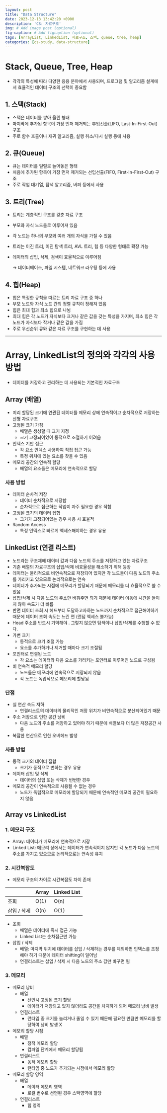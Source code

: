 ```yaml
---
layout: post
title: "Data Structure"
date: 2023-12-13 13:42:20 +0900
description: 'CS: 자료구조'
img: # Add image post (optional)
fig-caption: # Add figcaption (optional)
tags: [ArrayList, LinkedList, 자료구조, 스택, queue, tree, heap]
categories: [cs-study, data-structure]
---
```

# Stack, Queue, Tree, Heap

- 각각의 특성에 따라 다양한 응용 분야에서 사용되며, 프로그램 및 알고리즘 설계에서 효율적인 데이터 구조의 선택이 중요함

## 1. 스택(Stack)

- 스택은 데이터를 쌓아 올린 형태
- 마지막에 추가된 항목이 가장 먼저 제거되는 후입선출(LIFO, Last-In-First-Out) 구조
- 주로 함수 호출이나 재귀 알고리즘, 실행 취소/다시 실행 등에 사용

## 2. 큐(Queue)

- 큐는 데이터를 일렬로 늘어놓은 형태
- 처음에 추가된 항목이 가장 먼저 제거되는 선입선출(FIFO, First-In-First-Out) 구조
- 주로 작업 대기열, 탐색 알고리즘, 버퍼 등에서 사용

## 3. 트리(Tree)

- 트리는 계층적인 구조를 갖춘 자료 구조
- 부모와 자식 노드들로 이루어져 있음
- 각 노드는 하나의 부모와 여러 개의 자식을 가질 수 있음
- 트리는 이진 트리, 이진 탐색 트리, AVL 트리, 힙 등 다양한 형태로 확장 가능
- 데이터의 삽입, 삭제, 검색이 효율적으로 이루어짐

  → 데이터베이스, 파일 시스템, 네트워크 라우팅 등에 사용


## 4. 힙(Heap)

- 힙은 특정한 규칙을 따르는 트리 자료 구조 중 하나
- 부모 노드와 자식 노드 간의 정렬 규칙이 정해져 있음
- 힙은 최대 힙과 최소 힙으로 나뉨
- 최대 힙은 각 노드가 자식보다 크거나 같은 값을 갖는 특성을 가지며, 최소 힙은 각 노드가 자식보다 작거나 같은 값을 가짐
- 주로 우선순위 큐와 같은 자료 구조를 구현하는 데 사용

---

# Array, LinkedList의 정의와 각각의 사용 방법

- 데이터를 저장하고 관리하는 데 사용되는 기본적인 자료구조

## Array (배열)

- 미리 할당된 크기에 연관된 데이터를 메모리 상에 연속적이고 순차적으로 저장하는 선형 자료구조
- 고정된 크기 가짐
  - 배열은 생성할 때 크기 지정
  - 크기 고정되어있어 동적으로 조절하기 어려움
- 인덱스 기반 접근
  - 각 요소 인덱스 사용하여 직접 접근 가능
  - 특정 위치에 있는 요소를 찾을 수 있음
- 메모리 공간의 연속적 할당
  - 배열의 요소들은 메모리에 연속적으로 할당

### 사용 방법

- 데이터 순차적 저장
  - 데이터 순차적으로 저장함
  - 순차적으로 접근하는 작업이 자주 필요한 경우 적합
- 고정된 크기의 데이터 집합
  - 크기가 고정되어있는 경우 사용 시 효율적
- Random Access
  - 특정 인덱스로 빠르게 액세스해야하는 경우 유용

## LinkedList (연결 리스트)

- 노드라는 구조체에 데이터 값과 다음 노드의 주소를 저장하고 있는 자료구조
- 기존 배열의 자료구조의 삽입/삭제 비효율성을 해소하기 위해 등장
- 데이터는 물리적으로 비연속적으로 저장되어 있지만 각 노드들이 다음 노드의 주소를 가리키고 있으므로 논리적으로는 연속
- 데이터가 추가되는 시점에 메모리가 할당되기 때문에 메모리를 더 효율적으로 쓸 수 있음
- 삽입/삭제 시 다음 노드의 주소만 바꿔주면 되기 때문에 데이터 이동에 시간을 들이지 않아 속도가 더 빠름
- 반면 데이터 조회 시 헤드부터 도달하고자하는 노드까지 순차적으로 접근해야하기 때문에 데이터 조회 속도는 느린 편 (랜덤 엑세스 불가능)
- Head 주소를 반드시 기억해야 . 그렇지 않으면 탐색이나 삽입/삭제를 수행할 수 없다.
- 가변 크기
  - 동적으로 크기 조절 가능
  - 요소를 추가하거나 제거할 때마다 크기 조절됨
- 포인터로 연결된 노드
  - 각 요소는 데이터와 다음 요소를 가리키는 포인터로 이루어진 노드로 구성됨
- 비 연속적 메모리 할당
  - 노드들은 메모리에 연속적으로 저장되지 않음
  - 각 노드는 독립적으로 메모리에 할당됨

### 단점

- 실 연산 속도 저하
  - 연결리스트의 데이터의 물리적인 저장 위치가 비연속적으로 분산되어있기 때문
- 주소 저장으로 인한 공간 낭비
  - 다음 노드의 주소를 저장하고 있어야 하기 때문에 배열보다 더 많은 저장공간 사용
- 복잡한 연산으로 인한 오버헤드 발생

### 사용 방법

- 동적 크기의 데이터 집합
  - 크기가 동적으로 변하는 경우 유용
- 데이터 삽입 및 삭제
  - 데이터의 삽입 또는 삭제가 빈번한 경우
- 메모리 공간이 연속적으로 사용될 수 없는 경우
  - 노드가 독립적으로 메모리에 할당되기 때문에 연속적인 메모리 공간이 필요하지 않음

## Array vs LinkedList

### 1. 메모리 구조

- Array: 데이터가 메모리에 연속적으로 저장
- Linked List: 메모리 상에서는 데이터가 연속적이지 않지만 각 노드가 다음 노드의 주소를 가지고 있으므로 논리적으로는 연속성 유지

### 2. 시간복잡도

- 메모리 구조의 차이로 시간복잡도 차이 존재

|  | Array | Linked List |
| --- | --- | --- |
| 조회 | O(1) | O(n) |
| 삽입 / 삭제 | O(n) | O(1) |
- 조회
  - 배열은 데이터에 즉시 접근 가능
  - Linked List는 순차접근만 가능
- 삽입 / 삭제
  - 배열: 마지막 위치에 데이터를 삽입 / 삭제하는 경우를 제외하면 인덱스를 조정해야 하기 때문에 데이터 shifting이 일어남
  - 연결리스트는 삽입 / 삭제 시 다음 노드의 주소 값만 바꾸면 됨

### 3. 메모리

- 메모리 낭비
  - 배열
    - 선언시 고정된 크기 할당
    - 데이터가 저장되고 있지 않더라도 공간을 차지하게 되어 메모리 낭비 발생
  - 연결리스트
    - 런타임 중 크기를 늘리거나 줄일 수 있기 때문에 필요한 만큼만 메모리를 할당하여 낭비 발생 X
- 메모리 할당 시점
  - 배열
    - 정적 메모리 할당
    - 컴파일 단계에서 메모리 할당됨
  - 연결리스트
    - 동적 메모리 할당
    - 런타임 중 노드가 추가되는 시점에서 메모리 할당
- 메모리 할당 영역
  - 배열
    - 데이터 메모리 영역
    - 로컬 변수로 선언된 경우 스택영역에 할당
  - 연결리스트
    - 힙 영역
